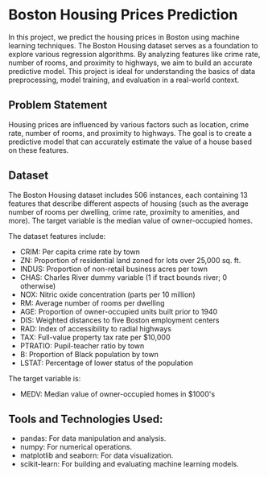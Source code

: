 # Boston Housing Prices Prediction

In this project, we predict the housing prices in Boston using machine learning techniques. The Boston Housing dataset serves as a foundation to explore various regression algorithms. By analyzing features like crime rate, number of rooms, and proximity to highways, we aim to build an accurate predictive model. This project is ideal for understanding the basics of data preprocessing, model training, and evaluation in a real-world context.

## Problem Statement

Housing prices are influenced by various factors such as location, crime rate, number of rooms, and proximity to highways. The goal is to create a predictive model that can accurately estimate the value of a house based on these features.

## Dataset

The Boston Housing dataset includes 506 instances, each containing 13 features that describe different aspects of housing (such as the average number of rooms per dwelling, crime rate, proximity to amenities, and more). The target variable is the median value of owner-occupied homes.

The dataset features include:

 - CRIM: Per capita crime rate by town
 - ZN: Proportion of residential land zoned for lots over 25,000 sq. ft.
 - INDUS: Proportion of non-retail business acres per town
 - CHAS: Charles River dummy variable (1 if tract bounds river; 0 otherwise)
 - NOX: Nitric oxide concentration (parts per 10 million)
 - RM: Average number of rooms per dwelling
 - AGE: Proportion of owner-occupied units built prior to 1940
 - DIS: Weighted distances to five Boston employment centers
 - RAD: Index of accessibility to radial highways
 - TAX: Full-value property tax rate per $10,000
 - PTRATIO: Pupil-teacher ratio by town
 - B: Proportion of Black population by town
 - LSTAT: Percentage of lower status of the population

The target variable is:

 - MEDV: Median value of owner-occupied homes in $1000's

## Tools and Technologies Used:

 - pandas: For data manipulation and analysis.
 - numpy: For numerical operations.
 - matplotlib and seaborn: For data visualization.
 - scikit-learn: For building and evaluating machine learning models.
